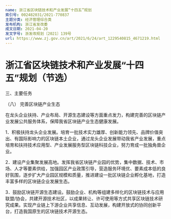 ```yaml
---
name: 浙江省区块链技术和产业发展“十四五”规划
索引号: 002482031/2021-770837
主题分类: 经济管理综合类
发布机构: 浙江省发改委
成文日期: 2021-04-20
发文字号: 浙发改规划〔2021〕139号
url: https://www.zj.gov.cn/art/2021/6/24/art_1229540815_4671219.html
---
```


# 浙江省区块链技术和产业发展“十四五”规划（节选）

三、主要任务

（八） 完善区块链产业生态

在龙头企业扶持、产业布局、开源生态建设等方面重点发力，构建完善的区块链产业发展公共服务体系，保障我省区块链产业生态健康发展。

1．积极扶持龙头企业发展。培育一批技术实力雄厚、创新能力领先、品牌价值突出、有国际影响力的区块链本土企业，通过龙头企业发展带动我省产业发展，重点培育和扶持技术应用型、产业发展服务型区块链科技企业，努力育成一批独角兽企业。

2．建设产业集聚发展高地。发挥我省区块链产业园的优势，集中数据、技术、市场、人才等要素供给，加强园区产业政策引导，营造服务环境优、要素成本低的良好氛围，逐步扩大产业园区规模和质量，推进建设一批区块链企业孵化基地，打造丰富多样的区块链企业发展生态。

3．鼓励区块链开源生态建设。鼓励企业、机构等组建多样化的区块链技术与应用联盟/协会，共建开源技术社区，以成果转让、许可使用等方式共享区块链技术研究成果。实现产业链上下游企业共享信息、互动发展，构建开放式的协同创新平台，打造我国原生的区块链技术开源生态。


